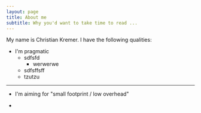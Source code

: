 ```yaml
---
layout: page
title: About me
subtitle: Why you'd want to take time to read ...
---
```


My name is Christian Kremer. I have the following qualities:

- I'm pragmatic
  + sdfsfd  
    + werwerwe  
  + sdfsffsff
  + tzutzu  
  
----  

- I'm aiming for "small footprint / low overhead"

- 

  
  


